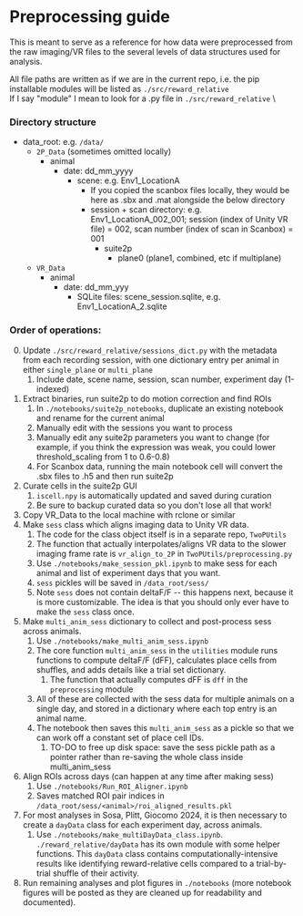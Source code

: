 # Preprocessing guide

This is meant to serve as a reference for how data were preprocessed from the raw imaging/VR files to the several levels of data structures used for analysis.

All file paths are written as if we are in the current repo, i.e. the pip installable modules will be listed as `./src/reward_relative`  \
If I say "module" I mean to look for a .py file in `./src/reward_relative`  \

### Directory structure

* data_root: e.g. `/data/`
    * `2P_Data` (sometimes omitted locally)
        * animal
            * date: dd_mm_yyyy
                * scene: e.g. Env1_LocationA
                    * If you copied the scanbox files locally, they would be here as .sbx and .mat alongside the below directory
                    * session + scan directory: e.g. Env1_LocationA_002_001; session (index of Unity VR file) = 002, scan number (index of scan in Scanbox) = 001
                        * suite2p
                            * plane0 (plane1, combined, etc if multiplane)
    * `VR_Data`
        * animal
            * date: dd_mm_yyy
                * SQLite files: scene_session.sqlite, e.g. Env1_LocationA_2.sqlite

### Order of operations:

0. Update `./src/reward_relative/sessions_dict.py` with the metadata from each recording session, with one dictionary entry per animal in either `single_plane` or `multi_plane`
    1. Include date, scene name, session, scan number, experiment day (1-indexed)
1. Extract binaries, run suite2p to do motion correction and find ROIs
    1. In `./notebooks/suite2p_notebooks`, duplicate an existing notebook and rename for the current animal
    2. Manually edit with the sessions you want to process
    3. Manually edit any suite2p parameters you want to change (for example, if you think the expression was weak, you could lower threshold_scaling from 1 to 0.6-0.8)
    4. For Scanbox data, running the main notebook cell will convert the .sbx files to .h5 and then run suite2p
2. Curate cells in the suite2p GUI
    1. `iscell.npy` is automatically updated and saved during curation
    2. Be sure to backup curated data so you don't lose all that work!
3. Copy VR_Data to the local machine with rclone or similar
4. Make `sess` class which aligns imaging data to Unity VR data.
    1. The code for the class object itself is in a separate repo, `TwoPUtils` 
    2. The function that actually interpolates/aligns VR data to the slower imaging frame rate is `vr_align_to_2P` in `TwoPUtils/preprocessing.py`
    3. Use `./notebooks/make_session_pkl.ipynb` to make sess for each animal and list of experiment days that you want.
    4. `sess` pickles will be saved in `/data_root/sess/`
    5. Note `sess` does not contain deltaF/F -- this happens next, because it is more customizable. The idea is that you should only ever have to make the `sess` class once.
5. Make `multi_anim_sess` dictionary to collect and post-process sess across animals.
    1. Use `./notebooks/make_multi_anim_sess.ipynb`
    2. The core function `multi_anim_sess` in the `utilities` module runs functions to compute deltaF/F (dFF), calculates place cells from shuffles, and adds details like a trial set dictionary.
        1. The function that actually computes dFF is `dff` in the `preprocessing` module
    2. All of these are collected with the sess data for multiple animals on a single day, and stored in a dictionary where each top entry is an animal name. 
    3. The notebook then saves this `multi_anim_sess` as a pickle so that we can work off a constant set of place cell IDs.
        1. TO-DO to free up disk space: save the sess pickle path as a pointer rather than re-saving the whole class inside multi_anim_sess
6. Align ROIs across days (can happen at any time after making sess)
    1. Use `./notebooks/Run_ROI_Aligner.ipynb`
    2. Saves matched ROI pair indices in `/data_root/sess/<animal>/roi_aligned_results.pkl`
7. For most analyses in Sosa, Plitt, Giocomo 2024, it is then necessary to create a `dayData` class for each experiment day, across animals.
    1. Use `./notebooks/make_multiDayData_class.ipynb`. `./reward_relative/dayData` has its own module with some helper functions. This `dayData` class contains computationally-intensive results like identifying reward-relative cells compared to a trial-by-trial shuffle of their activity.
8. Run remaining analyses and plot figures in `./notebooks` (more notebook figures will be posted as they are cleaned up for readability and documented).

